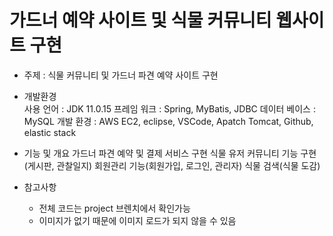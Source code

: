 # 가드너 예약 사이트 및 식물 커뮤니티 웹사이트 구현

- 주제 : 식물 커뮤니티 및 가드너 파견 예약 사이트 구현

- 개발환경  
  사용 언어 : JDK 11.0.15
  프레임 워크 :	Spring, MyBatis, JDBC
  데이터 베이스 : MySQL
  개발 환경 : AWS EC2, eclipse, VSCode, Apatch Tomcat, Github, elastic stack

- 기능 및 개요
  가드너 파견 예약 및 결제 서비스 구현
  식물 유저 커뮤니티 기능 구현(게시판, 관찰일지)
  회원관리 기능(회원가입, 로그인, 관리자)
  식물 검색(식물 도감)

- 참고사항
  * 전체 코드는 project 브렌치에서 확인가능
  * 이미지가 없기 때문에 이미지 로드가 되지 않을 수 있음
